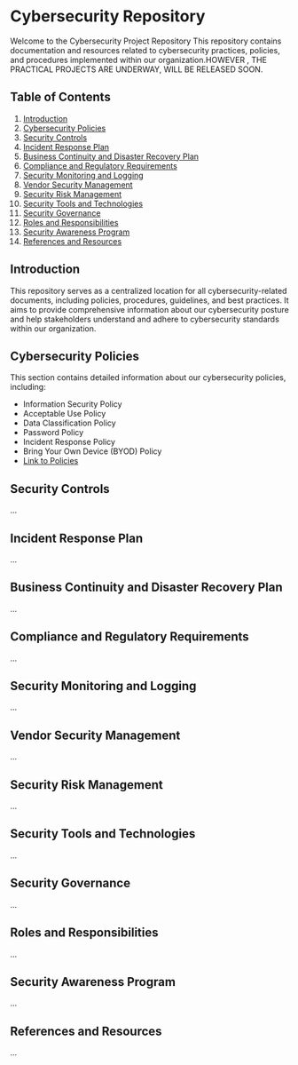 # Cybersecurity Repository

Welcome to the Cybersecurity Project Repository  This repository contains documentation and resources related to cybersecurity practices, policies, and procedures implemented within our organization.HOWEVER , THE PRACTICAL PROJECTS ARE UNDERWAY, WILL BE RELEASED SOON.

## Table of Contents

1. [Introduction](#introduction)
2. [Cybersecurity Policies](#policies)
3. [Security Controls](#controls)
4. [Incident Response Plan](#incident-response)
5. [Business Continuity and Disaster Recovery Plan](#business-continuity)
6. [Compliance and Regulatory Requirements](#compliance)
7. [Security Monitoring and Logging](#monitoring)
8. [Vendor Security Management](#vendor-management)
9. [Security Risk Management](#risk-management)
10. [Security Tools and Technologies](#tools)
11. [Security Governance](#governance)
12. [Roles and Responsibilities](#roles)
13. [Security Awareness Program](#awareness)
14. [References and Resources](#references)

## Introduction <a name="introduction"></a>

This repository serves as a centralized location for all cybersecurity-related documents, including policies, procedures, guidelines, and best practices. It aims to provide comprehensive information about our cybersecurity posture and help stakeholders understand and adhere to cybersecurity standards within our organization.

## Cybersecurity Policies <a name="policies"></a>

This section contains detailed information about our cybersecurity policies, including:

- Information Security Policy
- Acceptable Use Policy
- Data Classification Policy
- Password Policy
- Incident Response Policy
- Bring Your Own Device (BYOD) Policy
- [Link to Policies](policies/README.md)

## Security Controls <a name="controls"></a>

...

## Incident Response Plan <a name="incident-response"></a>

...

## Business Continuity and Disaster Recovery Plan <a name="business-continuity"></a>

...

## Compliance and Regulatory Requirements <a name="compliance"></a>

...

## Security Monitoring and Logging <a name="monitoring"></a>

...

## Vendor Security Management <a name="vendor-management"></a>

...

## Security Risk Management <a name="risk-management"></a>

...

## Security Tools and Technologies <a name="tools"></a>

...

## Security Governance <a name="governance"></a>

...

## Roles and Responsibilities <a name="roles"></a>

...

## Security Awareness Program <a name="awareness"></a>

...

## References and Resources <a name="references"></a>

...
